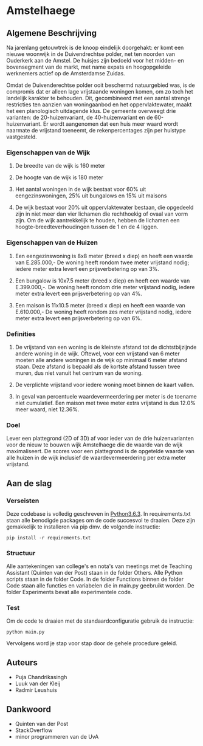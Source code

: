 # Amstelhaege

## Algemene Beschrijving

Na jarenlang getouwtrek is de knoop eindelijk doorgehakt: er komt een nieuwe woonwijk in de Duivendrechtse polder, net ten noorden van Ouderkerk aan de Amstel. De huisjes zijn bedoeld voor het midden- en bovensegment van de markt, met name expats en hoogopgeleide werknemers actief op de Amsterdamse Zuidas.

Omdat de Duivenderechtse polder ooit beschermd natuurgebied was, is de compromis dat er alleen lage vrijstaande woningen komen, om zo toch het landelijk karakter te behouden. Dit, gecombineerd met een aantal strenge restricties ten aanzien van woningaanbod en het oppervlaktewater, maakt het een planologisch uitdagende klus. De gemeente overweegt drie varianten: de 20-huizenvariant, de 40-huizenvariant en de 60-huizenvariant. Er wordt aangenomen dat een huis meer waard wordt naarmate de vrijstand toeneemt, de rekenpercentages zijn per huistype vastgesteld.

### Eigenschappen van de Wijk

1) De breedte van de wijk is 160 meter

2) De hoogte van de wijk is 180 meter

3) Het aantal woningen in de wijk bestaat voor 60% uit eengezinswoningen, 25% uit bungalows en 15% uit maisons

4) De wijk bestaat voor 20% uit oppervlaktewater bestaan, die opgedeeld zijn in niet meer dan vier lichamen die rechthoekig of ovaal van vorm zijn. Om de wijk aantrekkelijk te houden, hebben de lichamen een hoogte-breedteverhoudingen tussen de 1 en de 4 liggen. 

### Eigenschappen van de Huizen

1) Een eengezinswoning is 8x8 meter (breed x diep) en heeft een waarde van E.285.000,- De woning heeft rondom twee meter vrijstand nodig; iedere meter extra levert een prijsverbetering op van 3%.

2) Een bungalow is 10x7.5 meter (breed x diep) en heeft een waarde van E.399.000,-. De woning heeft rondom drie meter vrijstand nodig, iedere meter extra levert een prijsverbetering op van 4%.

3) Een maison is 11x10.5 meter (breed x diep) en heeft een waarde van E.610.000,- De woning heeft rondom zes meter vrijstand nodig, iedere meter extra levert een prijsverbetering op van 6%.

### Definities

1) De vrijstand van een woning is de kleinste afstand tot de dichtstbijzijnde andere woning in de wijk. Oftewel, voor een vrijstand van 6 meter moeten alle andere woningen in de wijk op minimaal 6 meter afstand staan. Deze afstand is bepaald als de kortste afstand tussen twee muren, dus niet vanuit het centrum van de woning.

2) De verplichte vrijstand voor iedere woning moet binnen de kaart vallen.

3) In geval van percentuele waardevermeerdering per meter is de toename niet cumulatief. Een maison met twee meter extra vrijstand is dus 12.0% meer waard, niet 12.36%.

### Doel
Lever een plattegrond (2D of 3D) af voor ieder van de drie huizenvarianten voor de nieuw te bouwen wijk Amstelhaege die de waarde van de wijk maximaliseert. De scores voor een plattegrond is de opgetelde waarde van alle huizen in de wijk inclusief de waardevermeerdering per extra meter vrijstand.

## Aan de slag 

### Verseisten

Deze codebase is volledig geschreven in [Python3.6.3](https://www.python.org/downloads/). In requirements.txt staan alle benodigde packages om de code succesvol te draaien. Deze zijn gemakkelijk te installeren via pip dmv. de volgende instructie:

```
pip install -r requirements.txt
```

### Structuur

Alle aantekeningen van college's en nota's van meetings met de Teaching Assistant (Quinten van der Post) staan in de folder Others. 
Alle Python scripts staan in de folder Code. In de folder Functions binnen de folder Code staan alle functies en variabelen die in main.py geebruikt worden.
De folder Experiments bevat alle experimentele code. 

### Test

Om de code te draaien met de standaardconfiguratie gebruik de instructie:

```
python main.py
```

Vervolgens word je stap voor stap door de gehele procedure geleid.

## Auteurs

* Puja Chandrikasingh
* Luuk van der Kleij
* Radmir Leushuis

## Dankwoord

* Quinten van der Post
* StackOverflow
* minor programmeren van de UvA
